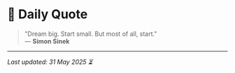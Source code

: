 # 📜 Daily Quote

> "Dream big. Start small. But most of all, start."  
> — **Simon Sinek**

---

_Last updated: 31 May 2025 ⏳_
